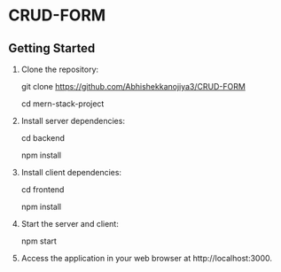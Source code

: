 # CRUD-FORM
## Getting Started

1. Clone the repository:

   git clone https://github.com/Abhishekkanojiya3/CRUD-FORM

   cd mern-stack-project

3. Install server dependencies:

    cd backend

    npm install

3. Install client dependencies:

    cd frontend
   
    npm install

5. Start the server and client:

    npm start

5. Access the application in your web browser at http://localhost:3000.

